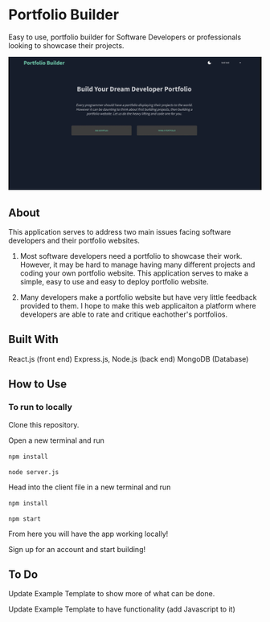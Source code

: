 # Portfolio Builder
Easy to use, portfolio builder for Software Developers or professionals looking to showcase their projects.

![image](dark.png)


## About
This application serves to address two main issues facing software developers and their portfolio websites.

1. Most software developers need a portfolio to showcase their work. However, it may be hard to manage having many different projects and coding your own portfolio website. This application serves to make a simple, easy to use and easy to deploy portfolio website.

2. Many developers make a portfolio website but have very little feedback provided to them. I hope to make this web applicaiton a platform where developers are able to rate and critique eachother's portfolios.

## Built With

React.js (front end)
Express.js, Node.js (back end)
MongoDB (Database)

## How to Use


### To run to locally

Clone this repository.

Open a new terminal and run 

```npm install```

```node server.js```

Head into the client file in a new terminal and run

```npm install```

```npm start```



From here you will have the app working locally!

Sign up for an account and start building!


## To Do

Update Example Template to show more of what can be done.

Update Example Template to have functionality (add Javascript to it)




